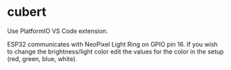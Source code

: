 # cubert

Use PlatformIO VS Code extension.

ESP32 communicates with NeoPixel Light Ring on GPIO pin 16. If you wish to change the brightness/light color edit the values for the color in the setup (red, green, blue, white).
